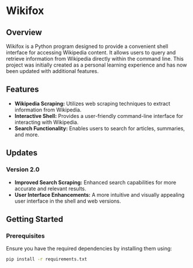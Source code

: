 # Wikifox

## Overview

Wikifox is a Python program designed to provide a convenient shell interface for accessing Wikipedia content. It allows users to query and retrieve information from Wikipedia directly within the command line. This project was initially created as a personal learning experience and has now been updated with additional features.

## Features

- **Wikipedia Scraping:** Utilizes web scraping techniques to extract information from Wikipedia.
- **Interactive Shell:** Provides a user-friendly command-line interface for interacting with Wikipedia.
- **Search Functionality:** Enables users to search for articles, summaries, and more.

## Updates

### Version 2.0

- **Improved Search Scraping:** Enhanced search capabilities for more accurate and relevant results.
- **User Interface Enhancements:** A more intuitive and visually appealing user interface in the shell and web versions.

## Getting Started

### Prerequisites

Ensure you have the required dependencies by installing them using:

```bash
pip install -r requirements.txt
```